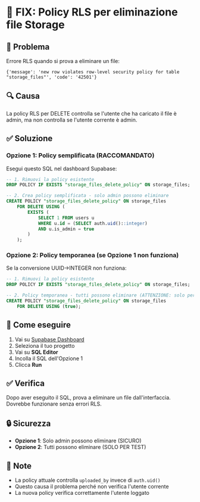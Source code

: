# 🔧 FIX: Policy RLS per eliminazione file Storage

## 🐛 Problema
Errore RLS quando si prova a eliminare un file:
```
{'message': 'new row violates row-level security policy for table "storage_files"', 'code': '42501'}
```

## 🔍 Causa
La policy RLS per DELETE controlla se l'utente che ha caricato il file è admin, ma non controlla se l'utente corrente è admin.

## ✅ Soluzione

### Opzione 1: Policy semplificata (RACCOMANDATO)
Esegui questo SQL nel dashboard Supabase:

```sql
-- 1. Rimuovi la policy esistente
DROP POLICY IF EXISTS "storage_files_delete_policy" ON storage_files;

-- 2. Crea policy semplificata - solo admin possono eliminare
CREATE POLICY "storage_files_delete_policy" ON storage_files
    FOR DELETE USING (
        EXISTS (
            SELECT 1 FROM users u 
            WHERE u.id = (SELECT auth.uid()::integer)
            AND u.is_admin = true
        )
    );
```

### Opzione 2: Policy temporanea (se Opzione 1 non funziona)
Se la conversione UUID->INTEGER non funziona:

```sql
-- 1. Rimuovi la policy esistente
DROP POLICY IF EXISTS "storage_files_delete_policy" ON storage_files;

-- 2. Policy temporanea - tutti possono eliminare (ATTENZIONE: solo per test)
CREATE POLICY "storage_files_delete_policy" ON storage_files
    FOR DELETE USING (true);
```

## 🎯 Come eseguire

1. Vai su [Supabase Dashboard](https://supabase.com/dashboard)
2. Seleziona il tuo progetto
3. Vai su **SQL Editor**
4. Incolla il SQL dell'Opzione 1
5. Clicca **Run**

## ✅ Verifica
Dopo aver eseguito il SQL, prova a eliminare un file dall'interfaccia. Dovrebbe funzionare senza errori RLS.

## 🔒 Sicurezza
- **Opzione 1**: Solo admin possono eliminare (SICURO)
- **Opzione 2**: Tutti possono eliminare (SOLO PER TEST)

## 📝 Note
- La policy attuale controlla `uploaded_by` invece di `auth.uid()`
- Questo causa il problema perché non verifica l'utente corrente
- La nuova policy verifica correttamente l'utente loggato
